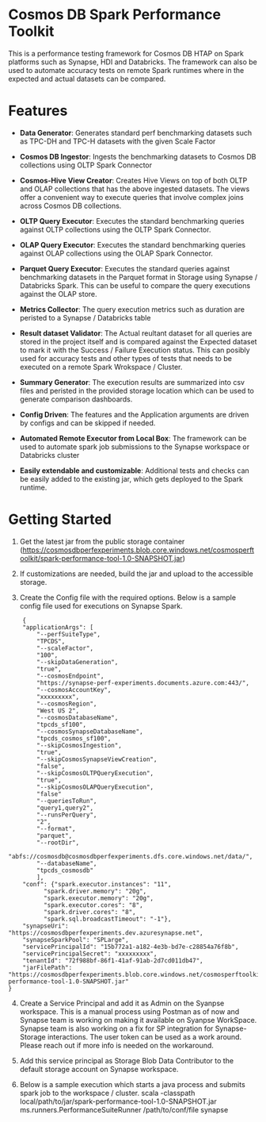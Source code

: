 # Cosmos DB Spark Performance Toolkit

This is a performance testing framework for Cosmos DB HTAP on Spark platforms such as Synapse, HDI and Databricks. The framework can also be used to automate accuracy tests on remote Spark runtimes where in the expected and actual datasets can be compared.

# Features
* **Data Generator**: Generates standard perf benchmarking datasets such as TPC-DH and TPC-H datasets with the given Scale Factor

* **Cosmos DB Ingestor**: Ingests the benchmarking datasets to Cosmos DB collections using OLTP Spark Connector

* **Cosmos-Hive View Creator**: Creates Hive Views on top of both OLTP and OLAP collections that has the above ingested datasets. The views offer a convenient way to execute queries that involve complex joins across Cosmos DB collections. 

* **OLTP Query Executor**: Executes the standard benchmarking queries against OLTP collections using the OLTP Spark Connector. 

* **OLAP Query Executor**: Executes the standard benchmarking queries against OLAP collections using the OLAP Spark Connector. 

* **Parquet Query Executor**: Executes the standard queries against benchmarking datasets in the Parquet format in Storage using Synapse / Databricks Spark. This can be useful to compare the query executions against the OLAP store. 

* **Metrics Collector**: The query execution metrics such as duration are peristed to a Synapse / Databricks table

* **Result dataset Validator**: The Actual reultant dataset for all queries are stored in the project itself and is compared against the Expected dataset to mark it with the Success / Failure Execution status. This can posibly used for accuracy tests and other types of tests that needs to be executed on a remote Spark Wrokspace / Cluster.

* **Summary Generator**: The execution results are summarized into csv files and peristed in the provided storage location which can be used to generate comparison dashboards.

* **Config Driven**: The features and the Application arguments are driven by configs and can be skipped if needed. 

* **Automated Remote Executor from Local Box**: The framework can be used to automate spark job submissions to the Synapse workspace or Databricks cluster

* **Easily extendable and customizable**: Additional tests and checks can be easily added to the existing jar, which gets deployed to the Spark runtime. 


# Getting Started

1. Get the latest jar from the public storage container (https://cosmosdbperfexperiments.blob.core.windows.net/cosmosperftoolkit/spark-performance-tool-1.0-SNAPSHOT.jar)

2. If customizations are needed, build the jar and upload to the accessible storage. 

3. Create the Config file with the required options. Below is a sample config file used for executions on Synapse Spark.

```
    {
	"applicationArgs": [
		"--perfSuiteType",
		"TPCDS",
		"--scaleFactor",
		"100",
		"--skipDataGeneration",
		"true",	
		"--cosmosEndpoint",
		"https://synapse-perf-experiments.documents.azure.com:443/",
		"--cosmosAccountKey",
		"xxxxxxxxx",
		"--cosmosRegion",
		"West US 2",
		"--cosmosDatabaseName",
		"tpcds_sf100",
		"--cosmosSynapseDatabaseName",
		"tpcds_cosmos_sf100",
		"--skipCosmosIngestion",
		"true",
		"--skipCosmosSynapseViewCreation",
		"false",
		"--skipCosmosOLTPQueryExecution",
		"true",
		"--skipCosmosOLAPQueryExecution",
		"false"	
		"--queriesToRun",
		"query1,query2",
		"--runsPerQuery",
		"2",	
		"--format",
		"parquet",	
		"--rootDir",
		"abfs://cosmosdb@cosmosdbperfexperiments.dfs.core.windows.net/data/",
		"--databaseName",
		"tpcds_cosmosdb"
		],
	"conf": {"spark.executor.instances": "11",
		  "spark.driver.memory": "20g",
		  "spark.executor.memory": "20g",
		  "spark.executor.cores": "8",
		  "spark.driver.cores": "8",
		  "spark.sql.broadcastTimeout": "-1"},
	"synapseUri": "https://cosmosdbperfexperiments.dev.azuresynapse.net",
	"synapseSparkPool": "SPLarge",
	"servicePrincipalId": "15b772a1-a182-4e3b-bd7e-c28854a76f8b",
	"servicePrincipalSecret": "xxxxxxxxx",
	"tenantId": "72f988bf-86f1-41af-91ab-2d7cd011db47",
	"jarFilePath": "https://cosmosdbperfexperiments.blob.core.windows.net/cosmosperftoolkit/spark-performance-tool-1.0-SNAPSHOT.jar"
}
```

4. Create a Service Principal and add it as Admin on the Syanpse workspace. This is a manual process using Postman as of now and Synapse team is working on making it available on Syanpse WorkSpace. Synapse team is also working on a fix for SP integration for Synapse-Storage interactions. The user token can be used as a work around. Please reach out if more info is needed on the workaround.  

5. Add this service principal as Storage Blob Data Contributor to the default storage account on Synapse workspace. 

6. Below is a sample execution which starts a java process and submits spark job to the workspace / cluster.
   scala -classpath local/path/to/jar/spark-performance-tool-1.0-SNAPSHOT.jar ms.runners.PerformanceSuiteRunner /path/to/conf/file synapse



 
